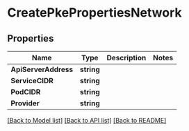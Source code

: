 # CreatePkePropertiesNetwork

## Properties
Name | Type | Description | Notes
------------ | ------------- | ------------- | -------------
**ApiServerAddress** | **string** |  | 
**ServiceCIDR** | **string** |  | 
**PodCIDR** | **string** |  | 
**Provider** | **string** |  | 

[[Back to Model list]](../README.md#documentation-for-models) [[Back to API list]](../README.md#documentation-for-api-endpoints) [[Back to README]](../README.md)


